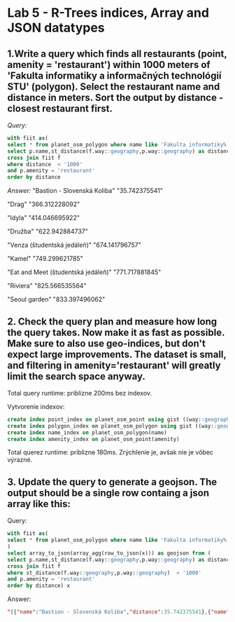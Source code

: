 # Lab 5 - R-Trees indices, Array and JSON datatypes

## 1.Write a query which finds all restaurants (point, amenity = 'restaurant') within 1000 meters of 'Fakulta informatiky a informačných technológií STU' (polygon). Select the restaurant name and distance in meters. Sort the output by distance - closest restaurant first.

*Query:*
```sql
with fiit as(
select * from planet_osm_polygon where name like 'Fakulta informatiky%')
select p.name,st_distance(f.way::geography,p.way::geography) as distance from planet_osm_point p
cross join fiit f
where distance  < '1000'	
and p.amenity = 'restaurant'
order by distance 
 ```

*Answer:*
"Bastion - Slovenská Koliba"	"35.742375541"

"Drag"	"366.312228092"

"Idyla"	"414.046695922"

"Družba"	"622.942884737"

"Venza (študentská jedáleň)"	"674.141796757"

"Kamel"	"749.299621785"

"Eat and Meet (študentská jedáleň)"	"771.717881845"

"Riviera"	"825.566535564"

"Seoul garden"	"833.397496062"



## 2. Check the query plan and measure how long the query takes. Now make it as fast as possible. Make sure to also use geo-indices, but don't expect large improvements. The dataset is small, and filtering in amenity='restaurant' will greatly limit the search space anyway.

Total query runtime: priblizne 200ms bez indexov.

Vytvorenie indexov:
```sql
create index point_index on planet_osm_point using gist ((way::geography))
create index polygon_index on planet_osm_polygon using gist ((way::geography))
create index name_index on planet_osm_polygon(name)
create index amenity_index on planet_osm_point(amenity)
```

Total querez runtime: priblizne 180ms. Zrýchlenie je, avšak nie je vôbec výrazné.

## 3. Update the query to generate a geojson. The output should be a single row containg a json array like this:
Query:
```sql
with fiit as(
select * from planet_osm_polygon where name like 'Fakulta informatiky%'
)
select array_to_json(array_agg(row_to_json(x))) as geojson from (
select p.name,st_distance(f.way::geography,p.way::geography) as distance from planet_osm_point p
cross join fiit f
where st_distance(f.way::geography,p.way::geography)  < '1000'	
and p.amenity = 'restaurant'
order by distance) x 
```
Answer:
```json
"[{"name":"Bastion - Slovenská Koliba","distance":35.742375541},{"name":"Drag","distance":366.312228092},{"name":"Idyla","distance":414.046695922},{"name":"Družba","distance":622.942884737},{"name":"Venza (študentská jedáleň)","distance":674.141796757},{"name":"Kamel","distance":749.299621785},{"name":"Eat and Meet (študentská jedáleň)","distance":771.717881845},{"name":"Riviera","distance":825.566535564},{"name":"Seoul garden","distance":833.397496062}]"
```